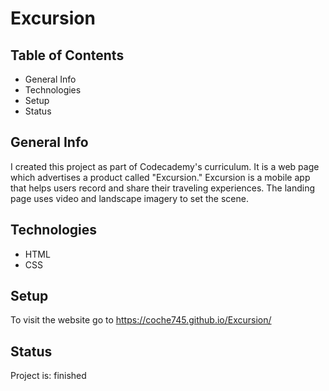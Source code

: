 # Excursion
## Table of Contents
+ General Info
+ Technologies
+ Setup
+ Status
## General Info
I created this project as part of Codecademy's curriculum. It is a web page which advertises a product called "Excursion." Excursion is a mobile app that helps users record and share their traveling experiences. The landing page uses video and landscape imagery to set the scene.
## Technologies
+ HTML
+ CSS
## Setup
To visit the website go to https://coche745.github.io/Excursion/
## Status
Project is: finished